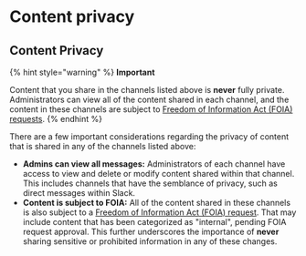 # Content privacy

## Content Privacy

{% hint style="warning" %}
**Important**

Content that you share in the channels listed above is **never** fully private. Administrators can view all of the content shared in each channel, and the content in these channels are subject to [Freedom of Information Act (FOIA) requests](https://www.foia.gov/how-to.html).
{% endhint %}

There are a few important considerations regarding the privacy of content that is shared in any of the channels listed above:

* **Admins can view all messages:** Administrators of each channel have access to view and delete or modify content shared within that channel. This includes channels that have the semblance of privacy, such as direct messages within Slack.
* **Content is subject to FOIA:** All of the content shared in these channels is also subject to a [Freedom of Information Act (FOIA) request](https://www.foia.gov/how-to.html). That may include content that has been categorized as "internal", pending FOIA request approval. This further underscores the importance of **never** sharing sensitive or prohibited information in any of these changes.&#x20;
